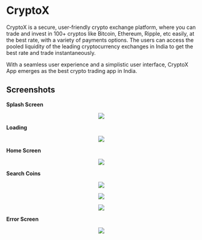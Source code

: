 # CryptoX
 
CryptoX is a secure, user-friendly crypto exchange platform, where you can trade and invest in 100+ cryptos like Bitcoin, Ethereum, Ripple, etc easily, at the best rate, with a variety of payments options. The users can access the pooled liquidity of the leading cryptocurrency exchanges in India to get the best rate and trade instantaneously.

With a seamless user experience and a simplistic user interface, CryptoX App emerges as the best crypto trading app in India.

## Screenshots 


<p align="left"> <b> Splash Screen</b> </p>

<p align="center">  <img src="https://user-images.githubusercontent.com/77268176/156576489-61fa02b6-698c-477b-a82d-b52aa7b01c7f.png"> </p>

<p align="left"> <b> Loading </b> </p>

<p align="center">  <img src="https://user-images.githubusercontent.com/77268176/156695491-9cf511d8-f7aa-4447-9cab-e17d7e374ead.png"></p>


<p align="left"> <b>Home Screen</b>

<p align="center"> <img src="https://user-images.githubusercontent.com/77268176/156777458-e0d7549b-7398-4d27-a2b3-cd6d31ca5cba.png"></p>


<p align="left"> <b>Search Coins</b>

<p align="center"> <img src="https://user-images.githubusercontent.com/77268176/156777448-83557d53-a775-4e52-843b-26f1dae2bfcb.png"></p>

<p align="center"> <img src="https://user-images.githubusercontent.com/77268176/156777461-c2cf5a2e-d20d-4f73-9f75-57bf21ab0e39.png"></p>


<p align="center"> <img src="https://user-images.githubusercontent.com/77268176/156777456-6d79d753-390a-4e56-ad56-c88f7f4d1be7.png"></p>

<p align="left"> <b> Error Screen</b>

<p align="center">  <img src="https://user-images.githubusercontent.com/77268176/156576494-0f386dcf-ac21-4c1c-84c0-cee7d758d7c1.png"></p>
